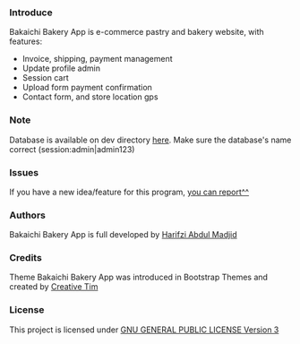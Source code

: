### Introduce
Bakaichi Bakery App is e-commerce pastry and bakery website, with features:
- Invoice, shipping, payment management
- Update profile admin
- Session cart
- Upload form payment confirmation
- Contact form, and store location gps

### Note
Database is available on dev directory [here](./dev). Make sure the database's name correct (session:admin|admin123)

### Issues
If you have a new idea/feature for this program, [you can report^^](https://github.com/harifzi/bakaichi_bakery_app/issues)

### Authors
Bakaichi Bakery App is full developed by [Harifzi Abdul Madjid](https://www.linkedin.com/in/harifzi/)

### Credits
Theme Bakaichi Bakery App was introduced in Bootstrap Themes and created by [Creative Tim](http://www.creative-tim.com)

### License
This project is licensed under [GNU GENERAL PUBLIC LICENSE Version 3](./LICENSE.md)
